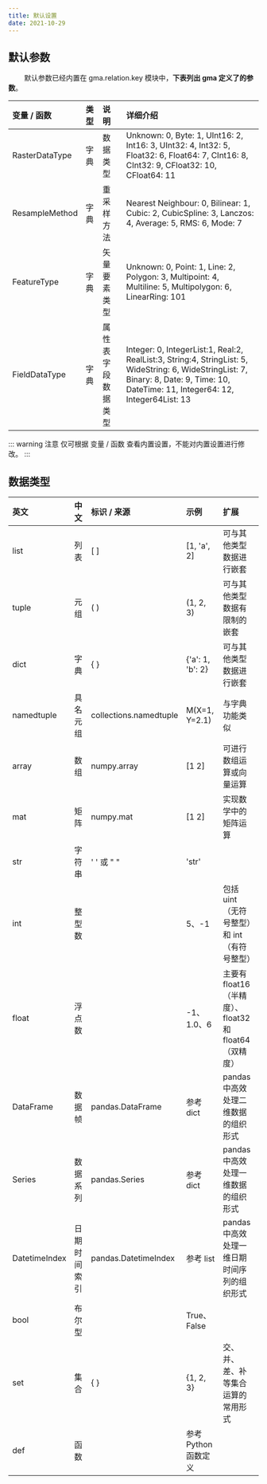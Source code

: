 ```yaml
---
title: 默认设置
date: 2021-10-29
---
```


## 默认参数

&emsp;&emsp; 默认参数已经内置在 gma.relation.key 模块中，**下表列出 gma 定义了的参数**。

| 变量 / 函数 | 类型 | 说明 | 详细介绍 |
| :----| :---- | :---- | :----- |
| RasterDataType | 字典 | 数据类型 | Unknown: 0, Byte: 1, UInt16: 2, Int16: 3, UInt32: 4, Int32: 5, Float32: 6, Float64: 7, CInt16: 8, CInt32: 9, CFloat32: 10, CFloat64: 11 |
| ResampleMethod | 字典 | 重采样方法 | Nearest Neighbour: 0, Bilinear: 1, Cubic: 2, CubicSpline: 3, Lanczos: 4, Average: 5, RMS: 6, Mode: 7 |
| FeatureType | 字典 | 矢量要素类型 | Unknown: 0, Point: 1, Line: 2, Polygon: 3, Multipoint: 4, Multiline: 5, Multipolygon: 6, LinearRing: 101 |
| FieldDataType | 字典 | 属性表字段数据类型 | Integer: 0, IntegerList:1, Real:2, RealList:3, String:4, StringList: 5, WideString: 6, WideStringList: 7, Binary: 8,  Date: 9, Time: 10, DateTime: 11, Integer64: 12, Integer64List: 13 |

::: warning 注意
仅可根据 变量 / 函数 查看内置设置，不能对内置设置进行修改。
:::

## 数据类型

|英文 | 中文 | 标识 / 来源 | 示例 | 扩展 |
| :--- | :---- | :---- | :---- | :---- |
|list   |列表 |[ ] |[1, 'a', 2] |可与其他类型数据进行嵌套 |
| tuple | 元组 | ( ) | (1, 2, 3) | 可与其他类型数据有限制的嵌套 |
| dict | 字典 | { } | {'a': 1, 'b': 2} | 可与其他类型数据进行嵌套 |
| namedtuple | 具名元组 | collections.namedtuple |M(X=1, Y=2.1) |  与字典功能类似 |
| array | 数组 | numpy.array      | [1 2]            | 可进行数组运算或向量运算 |
| mat | 矩阵     | numpy.mat        | [1 2]            | 实现数学中的矩阵运算  |
| str | 字符串 | ' ' 或 " " | 'str' |  |
| int | 整型数 |                  | 5、-1            | 包括 uint （无符号整型）和 int（有符号整型） |
| float | 浮点数 |                  | -1、1.0、6       | 主要有 float16（半精度）、float32 和 float64（双精度） |
| DataFrame | 数据帧 | pandas.DataFrame | 参考 dict        | pandas 中高效处理二维数据的组织形式 |
| Series | 数据系列 | pandas.Series | 参考 dict | pandas 中高效处理一维数据的组织形式 |
| DatetimeIndex | 日期时间索引 | pandas.DatetimeIndex | 参考 list | pandas 中高效处理一维日期时间序列的组织形式 |
| bool | 布尔型 |  | True、False |  |
| set | 集合 | { } | {1, 2, 3} | 交、并、差、补等集合运算的常用形式 |
| def | 函数 | | 参考 Python 函数定义 |  |

